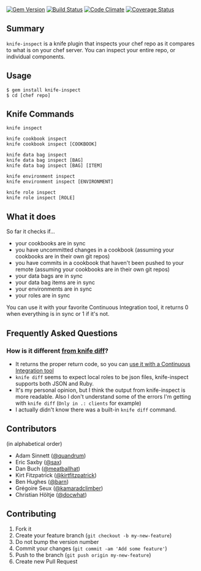 [![Gem Version](https://badge.fury.io/rb/knife-inspect.png)](http://badge.fury.io/rb/knife-inspect)
[![Build Status](https://secure.travis-ci.org/bmarini/knife-inspect.png)](http://travis-ci.org/bmarini/knife-inspect)
[![Code Climate](https://codeclimate.com/github/bmarini/knife-inspect.png)](https://codeclimate.com/github/bmarini/knife-inspect)
[![Coverage Status](https://coveralls.io/repos/bmarini/knife-inspect/badge.png)](https://coveralls.io/r/bmarini/knife-inspect)

## Summary

`knife-inspect` is a knife plugin that inspects your chef repo as it
compares to what is on your chef server. You can inspect your entire repo,
or individual components.

## Usage

    $ gem install knife-inspect
    $ cd [chef repo]

## Knife Commands

    knife inspect

    knife cookbook inspect
    knife cookbook inspect [COOKBOOK]

    knife data bag inspect
    knife data bag inspect [BAG]
    knife data bag inspect [BAG] [ITEM]

    knife environment inspect
    knife environment inspect [ENVIRONMENT]

    knife role inspect
    knife role inspect [ROLE]

## What it does

So far it checks if...

* your cookbooks are in sync
* you have uncommitted changes in a cookbook (assuming your cookbooks are in
  their own git repos)
* you have commits in a cookbook that haven't been pushed to your remote
  (assuming your cookbooks are in their own git repos)
* your data bags are in sync
* your data bag items are in sync
* your environments are in sync
* your roles are in sync

You can use it with your favorite Continuous Integration tool, it returns 0
when everything is in sync or 1 if it's not.

## Frequently Asked Questions

### How is it different [from knife diff](http://docs.opscode.com/knife_diff.html)?

* It returns the proper return code, so you can [use it with a Continuous Integration tool](https://blog.5apps.com/2014/01/07/using-travis-to-make-sure-your-chef-repo-and-server-are-in-sync.html)
* `knife diff` seems to expect local roles to be json files, knife-inspect supports both JSON and Ruby.
* It's my personal opinion, but I think the output from knife-inspect is more readable. Also I don't understand some of the errors I'm getting with `knife diff` (`Only in .: clients` for example)
* I actually didn't know there was a built-in `knife diff` command.

## Contributors

(in alphabetical order)

* Adam Sinnett ([@quandrum](https://github.com/quandrum))
* Eric Saxby ([@sax](https://github.com/sax))
* Dan Buch ([@meatballhat](@https://github.com/meatballhat))
* Kirt Fitzpatrick ([@kirtfitzpatrick](https://github.com/kirtfitzpatrick))
* Ben Hughes ([@barn](https://github.com/barn))
* Grégoire Seux ([@kamaradclimber](https://github.com/kamaradclimber))
* Christian Höltje ([@docwhat](https://github.com/docwhat))

## Contributing

1. Fork it
2. Create your feature branch (`git checkout -b my-new-feature`)
3. Do not bump the version number
4. Commit your changes (`git commit -am 'Add some feature'`)
5. Push to the branch (`git push origin my-new-feature`)
6. Create new Pull Request
